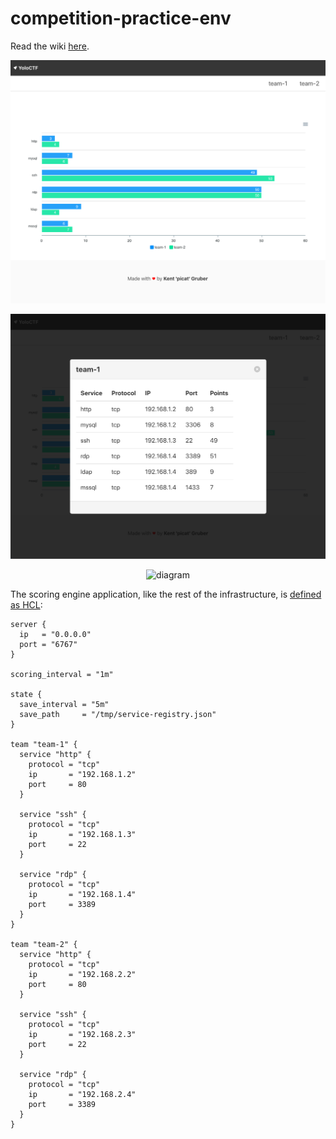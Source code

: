 # competition-practice-env

<!--
Uncomment this again once it actually works...
[![Open in Cloud Shell](https://gstatic.com/cloudssh/images/open-btn.svg)](https://ssh.cloud.google.com/cloudshell/editor?cloudshell_git_repo=https%3A%2F%2Fgithub.com%2Fpicatz%2Fcompetition-practice-env&open_in_editor=README.md)
-->

Read the wiki [here](https://github.com/picatz/competition-practice-env/wiki).

<p align="center">
  <img alt="scoreboard" src="https://github.com/picatz/competition-practice-env/blob/master/scoreboard.png"/>
<p>

<p align="center">
  <img alt="scoreboard" src="https://github.com/picatz/competition-practice-env/blob/master/click_on_scoreboard.png"/>
<p>


<p align="center">
  <img alt="diagram" src="https://github.com/picatz/competition-practice-env/blob/master/diagram.png"/>
<p>

The scoring engine application, like the rest of the infrastructure, is [defined as HCL](https://github.com/picatz/competition-practice-env/blob/master/scoring_engine/template/service_registry.hcl):

```hcl
server {
  ip   = "0.0.0.0"
  port = "6767"
}

scoring_interval = "1m"

state {
  save_interval = "5m"
  save_path     = "/tmp/service-registry.json"
}

team "team-1" {
  service "http" {
    protocol = "tcp"
    ip       = "192.168.1.2"
    port     = 80
  }

  service "ssh" {
    protocol = "tcp"
    ip       = "192.168.1.3"
    port     = 22
  }

  service "rdp" {
    protocol = "tcp"
    ip       = "192.168.1.4"
    port     = 3389
  }
}

team "team-2" {
  service "http" {
    protocol = "tcp"
    ip       = "192.168.2.2"
    port     = 80
  }

  service "ssh" {
    protocol = "tcp"
    ip       = "192.168.2.3"
    port     = 22
  }

  service "rdp" {
    protocol = "tcp"
    ip       = "192.168.2.4"
    port     = 3389
  }
}

```